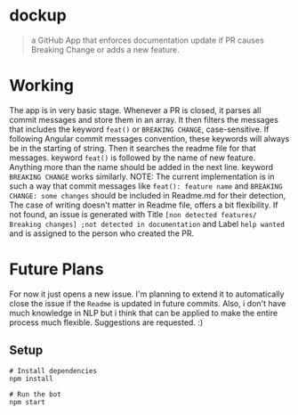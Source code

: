 # dockup

> a GitHub App that enforces documentation update if PR causes Breaking Change or adds a new feature.

# Working
The app is in very basic stage. Whenever a PR is closed, it parses all commit messages and store them in an array. It then filters the messages that includes the keyword `feat()` or `BREAKING CHANGE`, case-sensitive. If following Angular commit messages convention, these keywords will always be in the starting of string. Then it searches the readme file for that messages.
keyword `feat()` is followed by the name of new feature. Anything more than the name should be added in the next line.
keyword `BREAKING CHANGE` works similarly.
NOTE: The current implementation is in such a way that commit messages like `feat(): feature name` and `BREAKING CHANGE: some changes` should be included in Readme.md for their detection, The case of writing doesn't matter in Readme file, offers a bit flexibility.
If not found, an issue is generated with Title `[non detected features/ Breaking changes] ;not detected in documentation` and Label `help wanted` and is assigned to the person who created the PR.

# Future Plans

For now it just opens a new issue. I'm planning to extend it to automatically close the issue if the `Readme` is updated in future commits.
Also, i don't have much knowledge in NLP but i think that can be applied to make the entire process much flexible.
Suggestions are requested. :)




## Setup

```
# Install dependencies
npm install

# Run the bot
npm start
```


